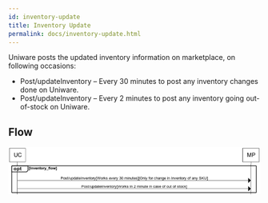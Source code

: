 ```yaml
---
id: inventory-update
title: Inventory Update
permalink: docs/inventory-update.html
---
```


Uniware posts the updated inventory information on marketplace, on following occasions:
-	Post/updateInventory – Every 30 minutes to post any inventory changes done on Uniware.
-	Post/updateInventory – Every 2 minutes to post any inventory going out-of-stock on Uniware.


## Flow
![flow_inventory_update](../images/docs/flow_inventory_update.png)


